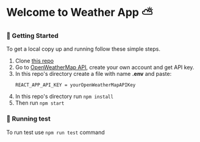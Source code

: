 # Welcome to Weather App ⛅


### 🚀 Getting Started

To get a local copy up and running follow these simple steps.

1. Clone [this repo](https://github.com/AlenaTrushnikova/weather-app)
2. Go to [OpenWeatherMap API](https://home.openweathermap.org/users/sign_up), create your own account and get API key.
3. In this repo's directory create a file with name **.env** and paste:
   ```
   REACT_APP_API_KEY = yourOpenWeatherMapAPIKey
   ```
3. In this repo's directory run `npm install`
4. Then run `npm start`

### 🧪 Running test

To run test use `npm run test` command